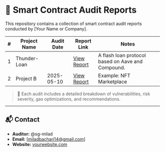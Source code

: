 # 🧾 Smart Contract Audit Reports

This repository contains a collection of smart contract audit reports conducted by [Your Name or Company].

| #   | Project Name | Audit Date | Report Link                                    | Notes                                             |
| --- | ------------ | ---------- | ---------------------------------------------- | ------------------------------------------------- |
| 1   | Thunder-Loan |            | [View Report](./Reports/Thunder-Loan/audit.md) | A flash loan protocol based on Aave and Compound. |
| 2   | Project B    | 2025-05-10 | [View Report](./project-b/README.md)           | Example: NFT Marketplace                          |

> 📌 Each audit includes a detailed breakdown of vulnerabilities, risk severity, gas optimizations, and recommendations.

---

## 📬 Contact

- **Auditor:** @sg-milad
- **Email:** [miladbachari14@gmail.com]
- **Website:** [yourwebsite.com](https://sg-milad.xyz/)
